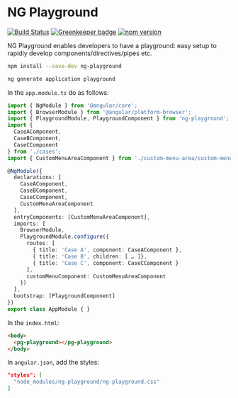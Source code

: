 # NG Playground

[![Build Status](https://travis-ci.org/kevinmerckx/ng-playground.svg?branch=develop)](https://travis-ci.org/kevinmerckx/ng-playground)
[![Greenkeeper badge](https://badges.greenkeeper.io/kevinmerckx/ng-playground.svg)](https://greenkeeper.io/)
[![npm version](https://badge.fury.io/js/ng-playground.svg)](https://badge.fury.io/js/ng-playground)

NG Playground enables developers to have a playground: easy setup to rapidly develop components/directives/pipes etc.

```sh
npm install --save-dev ng-playground
```

```sh
ng generate application playground
```

In the `app.module.ts` do as follows:

```ts
import { NgModule } from '@angular/core';
import { BrowserModule } from '@angular/platform-browser';
import { PlaygroundModule, PlaygroundComponent } from 'ng-playground';
import {
  CaseAComponent,
  CaseBComponent,
  CaseCComponent
} from './cases';
import { CustomMenuAreaComponent } from './custom-menu-area/custom-menu-area.component';

@NgModule({
  declarations: [
    CaseAComponent,
    CaseBComponent,
    CaseCComponent,
    CustomMenuAreaComponent
  ],
  entryComponents: [CustomMenuAreaComponent],
  imports: [
    BrowserModule,
    PlaygroundModule.configure({
      routes: [
        { title: 'Case A', component: CaseAComponent },
        { title: 'Case B', children: [ … ]},
        { title: 'Case C', component: CaseCComponent }
      ],
      customMenuComponent: CustomMenuAreaComponent
    })
  ],
  bootstrap: [PlaygroundComponent]
})
export class AppModule { }
```

In the `index.html`:

```html
<body>
  <pg-playground></pg-playground>
</body>
```

In `angular.json`, add the styles:

```json
"styles": [
  "node_modules/ng-playground/ng-playground.css"
]
```
